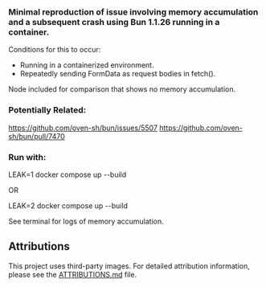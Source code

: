 ### Minimal reproduction of issue involving memory accumulation and a subsequent crash using Bun 1.1.26 running in a container.

Conditions for this to occur:

- Running in a containerized environment.
- Repeatedly sending FormData as request bodies in fetch().

Node included for comparison that shows no memory accumulation.

### Potentially Related:

https://github.com/oven-sh/bun/issues/5507
https://github.com/oven-sh/bun/pull/7470

### Run with:

LEAK=1 docker compose up --build

OR

LEAK=2 docker compose up --build

See terminal for logs of memory accumulation.

## Attributions

This project uses third-party images. For detailed attribution information, please see the [ATTRIBUTIONS.md](ATTRIBUTIONS.md) file.
